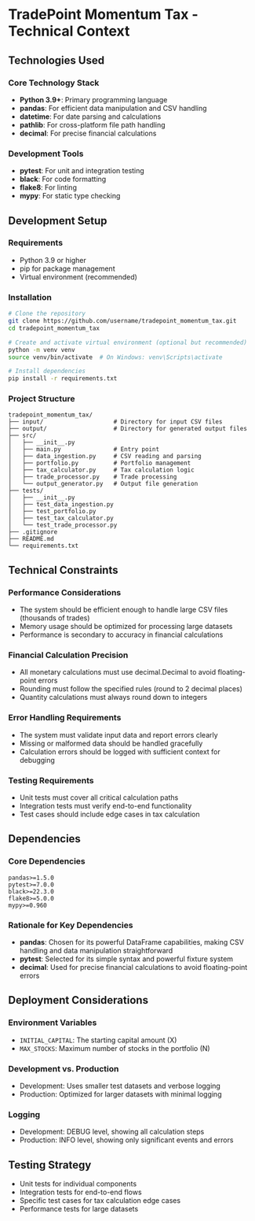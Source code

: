 # TradePoint Momentum Tax - Technical Context

## Technologies Used

### Core Technology Stack
- **Python 3.9+**: Primary programming language
- **pandas**: For efficient data manipulation and CSV handling
- **datetime**: For date parsing and calculations
- **pathlib**: For cross-platform file path handling
- **decimal**: For precise financial calculations

### Development Tools
- **pytest**: For unit and integration testing
- **black**: For code formatting
- **flake8**: For linting
- **mypy**: For static type checking

## Development Setup

### Requirements
- Python 3.9 or higher
- pip for package management
- Virtual environment (recommended)

### Installation
```bash
# Clone the repository
git clone https://github.com/username/tradepoint_momentum_tax.git
cd tradepoint_momentum_tax

# Create and activate virtual environment (optional but recommended)
python -m venv venv
source venv/bin/activate  # On Windows: venv\Scripts\activate

# Install dependencies
pip install -r requirements.txt
```

### Project Structure
```
tradepoint_momentum_tax/
├── input/                    # Directory for input CSV files
├── output/                   # Directory for generated output files
├── src/
│   ├── __init__.py
│   ├── main.py               # Entry point
│   ├── data_ingestion.py     # CSV reading and parsing
│   ├── portfolio.py          # Portfolio management
│   ├── tax_calculator.py     # Tax calculation logic
│   ├── trade_processor.py    # Trade processing
│   └── output_generator.py   # Output file generation
├── tests/
│   ├── __init__.py
│   ├── test_data_ingestion.py
│   ├── test_portfolio.py
│   ├── test_tax_calculator.py
│   └── test_trade_processor.py
├── .gitignore
├── README.md
└── requirements.txt
```

## Technical Constraints

### Performance Considerations
- The system should be efficient enough to handle large CSV files (thousands of trades)
- Memory usage should be optimized for processing large datasets
- Performance is secondary to accuracy in financial calculations

### Financial Calculation Precision
- All monetary calculations must use decimal.Decimal to avoid floating-point errors
- Rounding must follow the specified rules (round to 2 decimal places)
- Quantity calculations must always round down to integers

### Error Handling Requirements
- The system must validate input data and report errors clearly
- Missing or malformed data should be handled gracefully
- Calculation errors should be logged with sufficient context for debugging

### Testing Requirements
- Unit tests must cover all critical calculation paths
- Integration tests must verify end-to-end functionality
- Test cases should include edge cases in tax calculation

## Dependencies

### Core Dependencies
```
pandas>=1.5.0
pytest>=7.0.0
black>=22.3.0
flake8>=5.0.0
mypy>=0.960
```

### Rationale for Key Dependencies
- **pandas**: Chosen for its powerful DataFrame capabilities, making CSV handling and data manipulation straightforward
- **pytest**: Selected for its simple syntax and powerful fixture system
- **decimal**: Used for precise financial calculations to avoid floating-point errors

## Deployment Considerations

### Environment Variables
- `INITIAL_CAPITAL`: The starting capital amount (X)
- `MAX_STOCKS`: Maximum number of stocks in the portfolio (N)

### Development vs. Production
- Development: Uses smaller test datasets and verbose logging
- Production: Optimized for larger datasets with minimal logging

### Logging
- Development: DEBUG level, showing all calculation steps
- Production: INFO level, showing only significant events and errors

## Testing Strategy
- Unit tests for individual components
- Integration tests for end-to-end flows
- Specific test cases for tax calculation edge cases
- Performance tests for large datasets 